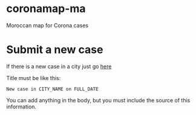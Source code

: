 # coronamap-ma
Moroccan map for Corona cases

# Submit a new case

If there is a new case in a city just go [here](https://github.com/mehdibo/coronamap-ma/issues/new)

Title must be like this:

```
New case in CITY_NAME on FULL_DATE
```

You can add anything in the body, but you must include the source of this information.

